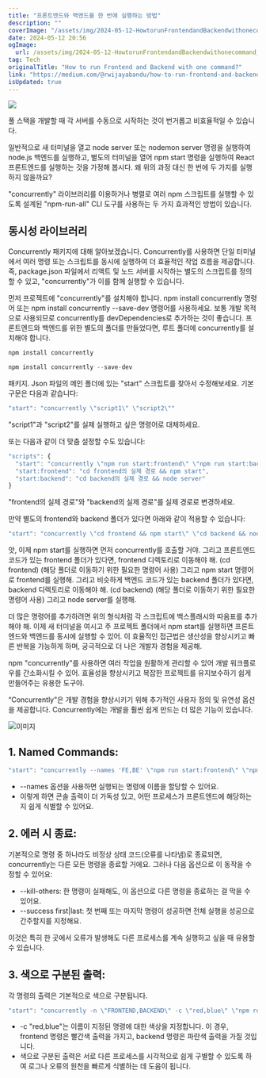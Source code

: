 ```yaml
---
title: "프론트엔드와 백엔드를 한 번에 실행하는 방법"
description: ""
coverImage: "/assets/img/2024-05-12-HowtorunFrontendandBackendwithonecommand_0.png"
date: 2024-05-12 20:56
ogImage: 
  url: /assets/img/2024-05-12-HowtorunFrontendandBackendwithonecommand_0.png
tag: Tech
originalTitle: "How to run Frontend and Backend with one command?"
link: "https://medium.com/@rwijayabandu/how-to-run-frontend-and-backend-with-one-command-55d5f2ce952c"
isUpdated: true
---
```





<img src="/assets/img/2024-05-12-HowtorunFrontendandBackendwithonecommand_0.png" />

풀 스택을 개발할 때 각 서버를 수동으로 시작하는 것이 번거롭고 비효율적일 수 있습니다.

일반적으로 새 터미널을 열고 node server 또는 nodemon server 명령을 실행하여 node.js 백엔드를 실행하고, 별도의 터미널을 열어 npm start 명령을 실행하여 React 프론트엔드를 실행하는 것을 가정해 봅시다. 왜 위의 과정 대신 한 번에 두 가지를 실행하지 않을까요?

"concurrently" 라이브러리를 이용하거나 병렬로 여러 npm 스크립트를 실행할 수 있도록 설계된 "npm-run-all" CLI 도구를 사용하는 두 가지 효과적인 방법이 있습니다.



## 동시성 라이브러리

Concurrently 패키지에 대해 알아보겠습니다. Concurrently를 사용하면 단일 터미널에서 여러 명령 또는 스크립트를 동시에 실행하여 더 효율적인 작업 흐름을 제공합니다. 즉, package.json 파일에서 리액트 및 노드 서버를 시작하는 별도의 스크립트를 정의할 수 있고, "concurrently"가 이를 함께 실행할 수 있습니다.

먼저 프로젝트에 "concurrently"를 설치해야 합니다. npm install concurrently 명령어 또는 npm install concurrently --save-dev 명령어를 사용하세요. 보통 개발 목적으로 사용되므로 concurrently를 devDependencies로 추가하는 것이 좋습니다. 프론트엔드와 백엔드를 위한 별도의 폴더를 만들었다면, 루트 폴더에 concurrently를 설치해야 합니다.

```js
npm install concurrently 

npm install concurrently --save-dev
```



패키지. Json 파일의 메인 폴더에 있는 "start" 스크립트를 찾아서 수정해보세요. 기본 구문은 다음과 같습니다:

```js
"start": "concurrently \"script1\" \"script2\""
```

"script1"과 "script2"를 실제 실행하고 싶은 명령어로 대체하세요.

또는 다음과 같이 더 맞춤 설정할 수도 있습니다:



```js
"scripts": {
  "start": "concurrently \"npm run start:frontend\" \"npm run start:backend\"",
  "start:frontend": "cd frontend의 실제 경로 && npm start",
  "start:backend": "cd backend의 실제 경로 && node server"
}
```

"frontend의 실제 경로"와 "backend의 실제 경로"를 실제 경로로 변경하세요.

만약 별도의 frontend와 backend 폴더가 있다면 아래와 같이 적용할 수 있습니다:

```js
"start": "concurrently \"cd frontend && npm start\" \"cd backend && node server\""
```



앗, 이제 npm start를 실행하면 먼저 concurrently를 호출할 거야. 그리고 프론트엔드 코드가 있는 frontend 폴더가 있다면, frontend 디렉토리로 이동해야 해. (cd frontend) (해당 폴더로 이동하기 위한 필요한 명령어 사용) 그리고 npm start 명령어로 frontend를 실행해. 그리고 비슷하게 백엔드 코드가 있는 backend 폴더가 있다면, backend 디렉토리로 이동해야 해. (cd backend) (해당 폴더로 이동하기 위한 필요한 명령어 사용) 그리고 node server를 실행해.

더 많은 명령어를 추가하려면 위의 형식처럼 각 스크립트에 백스플래시와 따옴표를 추가해야 해. 이제 새 터미널을 여시고 주 프로젝트 폴더에서 npm start를 실행하면 프론트엔드와 백엔드를 동시에 실행할 수 있어. 이 효율적인 접근법은 생산성을 향상시키고 빠른 반복을 가능하게 하며, 궁극적으로 더 나은 개발자 경험을 제공해.

npm "concurrently"를 사용하면 여러 작업을 원활하게 관리할 수 있어 개발 워크플로우를 간소화시킬 수 있어. 효율성을 향상시키고 복잡한 프로젝트를 유지보수하기 쉽게 만들어주는 유용한 도구야.



“Concurrently"은 개발 경험을 향상시키기 위해 추가적인 사용자 정의 및 유연성 옵션을 제공합니다. Concurrently에는 개발을 훨씬 쉽게 만드는 더 많은 기능이 있습니다.

![이미지](/assets/img/2024-05-12-HowtorunFrontendandBackendwithonecommand_2.png)

## 1. Named Commands:

```js
"start": "concurrently --names 'FE,BE' \"npm run start:frontend\" \"npm run start:backend\""
```



- --names 옵션을 사용하면 실행되는 명령에 이름을 할당할 수 있어요.
- 이렇게 하면 콘솔 출력이 더 가독성 있고, 어떤 프로세스가 프론트엔드에 해당하는지 쉽게 식별할 수 있어요.

## 2. 에러 시 종료:

기본적으로 명령 중 하나라도 비정상 상태 코드(오류를 나타냄)로 종료되면, concurrently는 다른 모든 명령을 종료할 거에요. 그러나 다음 옵션으로 이 동작을 수정할 수 있어요:

- --kill-others: 한 명령이 실패해도, 이 옵션으로 다른 명령을 종료하는 걸 막을 수 있어요.
- --success first|last: 첫 번째 또는 마지막 명령이 성공하면 전체 실행을 성공으로 간주할지를 지정해요.



이것은 특히 한 곳에서 오류가 발생해도 다른 프로세스를 계속 실행하고 싶을 때 유용할 수 있습니다.

## 3. 색으로 구분된 출력:

각 명령의 출력은 기본적으로 색으로 구분됩니다.

```js
"start": "concurrently -n \"FRONTEND,BACKEND\" -c \"red,blue\" \"npm run start:frontend\" \"npm run start:backend\""
```



- -c "red,blue"는 이름이 지정된 명령에 대한 색상을 지정합니다. 이 경우, frontend 명령은 빨간색 출력을 가지고, backend 명령은 파란색 출력을 가질 것입니다.
- 색으로 구분된 출력은 서로 다른 프로세스를 시각적으로 쉽게 구별할 수 있도록 하여 로그나 오류의 원천을 빠르게 식별하는 데 도움이 됩니다.